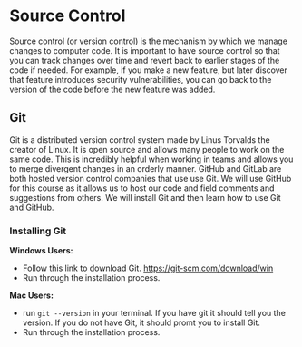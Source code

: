 # Source Control 

Source control (or version control) is the mechanism by which we manage changes to computer code. 
It is important to have source control so that you can track changes over time and revert back to earlier stages of the code if needed. 
For example, if you make a new feature, but later discover that feature introduces security vulnerabilities, 
you can go back to the version of the code before the new feature was added.  

## Git
Git is a distributed version control system made by Linus Torvalds the creator of Linux. It is open source and allows many people to work on the same code. 
This is incredibly helpful when working in teams and allows you to merge divergent changes in an orderly manner. 
GitHub and GitLab are both hosted version control companies that use use Git. 
We will use GitHub for this course as it allows us to host our code and field comments and suggestions from others. 
We will install Git and then learn how to use Git and GitHub.

### Installing Git

**Windows Users:** 
- Follow this link to download Git. https://git-scm.com/download/win
- Run through the installation process.

**Mac Users:** 
- run `git --version` in your terminal. If you have git it should tell you the version. If you do not have Git, it should promt you to install Git.
- Run through the installation process.
